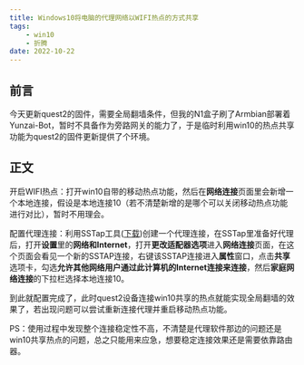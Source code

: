 ```yaml
---
title: Windows10将电脑的代理网络以WIFI热点的方式共享
tags: 
    - win10
    - 折腾
date: 2022-10-22
---
```


## 前言

今天更新quest2的固件，需要全局翻墙条件，但我的N1盒子刷了Armbian部署着Yunzai-Bot，暂时不具备作为旁路网关的能力了，于是临时利用win10的热点共享功能为quest2的固件更新提供了个环境。

## 正文

开启WIFI热点：打开win10自带的移动热点功能，然后在**网络连接**页面里会新增一个本地连接，假设是本地连接10（若不清楚新增的是哪个可以关闭移动热点功能进行对比），暂时不用理会。

配置代理连接：利用SSTap工具([下载](https://sourceforge.net/projects/sstap/))创建一个代理连接，在SSTap里准备好代理后，打开**设置**里的**网络和Internet**，打开**更改适配器选项**进入**网络连接**页面，在这个页面会看见一个新的SSTAP连接，右键该SSTAP连接进入**属性**窗口，点击**共享**选项卡，勾选**允许其他网络用户通过此计算机的Internet连接来连接**，然后**家庭网络连接**的下拉栏选择本地连接10。

到此就配置完成了，此时quest2设备连接win10共享的热点就能实现全局翻墙的效果了，若出现问题可以尝试重新连接代理并重启移动热点功能。

PS：使用过程中发现整个连接稳定性不高，不清楚是代理软件那边的问题还是win10共享热点的问题，总之只能用来应急，想要稳定连接效果还是需要依靠路由器。